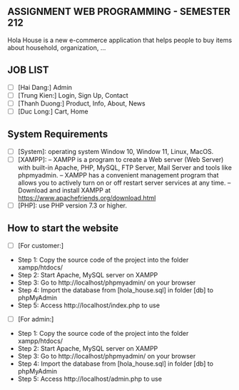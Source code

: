 ## ASSIGNMENT WEB PROGRAMMING - SEMESTER 212
Hola House is a new e-commerce application that helps people to buy items about household, organization, ...
## JOB LIST
- [ ] [Hai Dang:] Admin
- [ ] [Trung Kien:] Login, Sign Up, Contact
- [ ] [Thanh Duong:] Product, Info, About, News
- [ ] [Duc Long:] Cart, Home

## System Requirements

- [ ] [System]: operating system Window 10, Window 11, Linux, MacOS.
- [ ] [XAMPP]:
– XAMPP is a program to create a Web server (Web Server) with built-in Apache,
PHP, MySQL, FTP Server, Mail Server and tools like phpmyadmin.
– XAMPP has a convenient management program that allows you to actively turn on or off
restart server services at any time.
– Download and install XAMPP at https://www.apachefriends.org/download.html
- [ ] [PHP]: use PHP version 7.3 or higher.

## How to start the website
- [ ] [For customer:]
- Step 1: Copy the source code of the project into the folder xampp/htdocs/
- Step 2: Start Apache, MySQL server on XAMPP
- Step 3: Go to http://localhost/phpmyadmin/ on your browser
- Step 4: Import the database from [hola_house.sql] in folder [db] to phpMyAdmin
- Step 5: Access http://localhost/index.php to use
- [ ] [For admin:]
- Step 1: Copy the source code of the project into the folder xampp/htdocs/
- Step 2: Start Apache, MySQL server on XAMPP
- Step 3: Go to http://localhost/phpmyadmin/ on your browser
- Step 4: Import the database from [hola_house.sql] in folder [db] to phpMyAdmin
- Step 5: Access http://localhost/admin.php to use